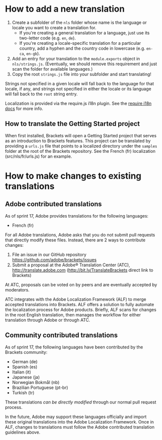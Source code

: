 # How to add a new translation

1. Create a subfolder of the `nls` folder whose name is the language or locale you want to
   create a translation for.
    * If you're creating a general translation for a language, just use its two-letter code 
      (e.g. `en`, `de`).
    * If you're creating a locale-specific translation for a particular country, add a hyphen 
      and the country code in lowercase (e.g. `en-ca`, `en-gb`).
2. Add an entry for your translation to the `module.exports` object in `nls/strings.js`.
   (Eventually, we should remove this requirement and just scan the folder for available languages.)
3. Copy the root `strings.js` file into your subfolder and start translating!

Strings not specified in a given locale will fall back to the language for that locale, if any,
and strings not specified in either the locale or its language will fall back to the `root`
string entry.

Localization is provided via the require.js i18n plugin. See the [require i18n docs][1]
for more info.

## How to translate the Getting Started project

When first installed, Brackets will open a Getting Started project that serves
as an introduction to Brackets features. This project can be translated by 
providing a ``urls.js`` file that points to a localized directory under the
``samples`` folder at the root of the Brackets repository. See the French (fr)
localization (src/nls/fr/urls.js) for an example.

[1]: http://requirejs.org/docs/api.html#i18n

# How to make changes to existing translations

## Adobe contributed translations

As of sprint 17, Adobe provides translations for the following languages:

* French (fr)

For all Adobe translations, Adobe asks that you do not submit pull requests
that directly modify these files. Instead, there are 2 ways to contribute
changes:

1. File an issue in our GitHub repository
   https://github.com/adobe/brackets/issues
2. Submit a proposal at the Adobe® Translation Center (ATC),
   http://translate.adobe.com (http://bit.ly/TranslateBrackets direct link to
   Brackets)

At ATC, proposals can be voted on by peers and are eventually accepted by
moderators.

ATC integrates with the Adobe Localization Framework (ALF) to merge accepted
translations into Brackets. ALF offers a solution to fully automate the
localization process for Adobe products. Briefly, ALF scans for changes in
the root English translation, then manages the workflow for either translation
through Adobe or through ATC.

## Community contributed translations

As of sprint 17, the following languages have been contributed by the Brackets
community:

* German (de)
* Spanish (es)
* Italian (it)
* Japanese (ja)
* Norwegian Bokmål (nb)
* Brazilian Portuguese (pt-br)
* Turkish (tr)

These translations _can be directly modified_ through our normal pull request
process.

In the future, Adobe may support these languages officially and import these
original translations into the Adobe Localization Framework. Once in ALF,
changes to translations must follow the Adobe contributed translation
guidelines above.